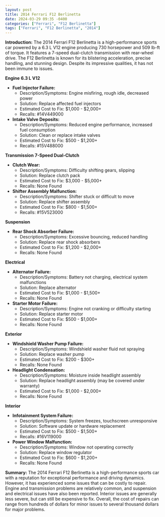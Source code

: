 ```yaml
---
layout: post
title: 2014 Ferrari F12 Berlinetta
date: 2024-03-29 09:35 -0400
categories: ["Ferrari", "F12 Berlinetta"]
tags: ["Ferrari", "F12 Berlinetta", "2014"]
---
```

**Introduction:**
The 2014 Ferrari F12 Berlinetta is a high-performance sports car powered by a 6.3 L V12 engine producing 730 horsepower and 509 lb-ft of torque. It features a 7-speed dual-clutch transmission with rear-wheel drive. The F12 Berlinetta is known for its blistering acceleration, precise handling, and stunning design. Despite its impressive qualities, it has not been immune to issues.

**Engine**
**6.3 L V12**

* **Fuel Injector Failure:**
    * Description/Symptoms: Engine misfiring, rough idle, decreased power
    * Solution: Replace affected fuel injectors
    * Estimated Cost to Fix: $1,000 - $2,000+
    * Recalls: #14V449000
* **Intake Valve Deposits:**
    * Description/Symptoms: Reduced engine performance, increased fuel consumption
    * Solution: Clean or replace intake valves
    * Estimated Cost to Fix: $500 - $1,200+
    * Recalls: #15V488000

**Transmission**
**7-Speed Dual-Clutch**

* **Clutch Wear:**
    * Description/Symptoms: Difficulty shifting gears, slipping
    * Solution: Replace clutch pack
    * Estimated Cost to Fix: $3,000 - $5,000+
    * Recalls: None Found
* **Shifter Assembly Malfunction:**
    * Description/Symptoms: Shifter stuck or difficult to move
    * Solution: Replace shifter assembly
    * Estimated Cost to Fix: $800 - $1,500+
    * Recalls: #15V523000

**Suspension**
* **Rear Shock Absorber Failure:**
    * Description/Symptoms: Excessive bouncing, reduced handling
    * Solution: Replace rear shock absorbers
    * Estimated Cost to Fix: $1,200 - $2,000+
    * Recalls: None Found

**Electrical**
* **Alternator Failure:**
    * Description/Symptoms: Battery not charging, electrical system malfunctions
    * Solution: Replace alternator
    * Estimated Cost to Fix: $1,000 - $1,500+
    * Recalls: None Found
* **Starter Motor Failure:**
    * Description/Symptoms: Engine not cranking or difficulty starting
    * Solution: Replace starter motor
    * Estimated Cost to Fix: $500 - $1,000+
    * Recalls: None Found

**Exterior**
* **Windshield Washer Pump Failure:**
    * Description/Symptoms: Windshield washer fluid not spraying
    * Solution: Replace washer pump
    * Estimated Cost to Fix: $200 - $300+
    * Recalls: None Found
* **Headlight Condensation:**
    * Description/Symptoms: Moisture inside headlight assembly
    * Solution: Replace headlight assembly (may be covered under warranty)
    * Estimated Cost to Fix: $1,000 - $2,000+
    * Recalls: None Found

**Interior**
* **Infotainment System Failure:**
    * Description/Symptoms: System freezes, touchscreen unresponsive
    * Solution: Software update or hardware replacement
    * Estimated Cost to Fix: $500 - $1,500+
    * Recalls: #16V119000
* **Power Window Malfunction:**
    * Description/Symptoms: Window not operating correctly
    * Solution: Replace window regulator
    * Estimated Cost to Fix: $600 - $1,200+
    * Recalls: None Found

**Summary:**
The 2014 Ferrari F12 Berlinetta is a high-performance sports car with a reputation for exceptional performance and driving dynamics. However, it has experienced some issues that can be costly to repair. Engine and transmission problems are relatively common, and suspension and electrical issues have also been reported. Interior issues are generally less severe, but can still be expensive to fix. Overall, the cost of repairs can range from hundreds of dollars for minor issues to several thousand dollars for major problems.
